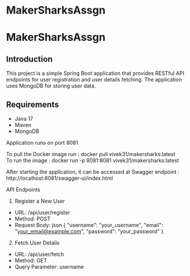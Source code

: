# MakerSharksAssgn

# MakerSharksAssgn

## Introduction
This project is a simple Spring Boot application that provides RESTful API endpoints for user registration and user details fetching. The application uses MongoDB for storing user data.

## Requirements
- Java 17
- Maven
- MongoDB

Application runs on port 8081

To pull the Docker image run : docker pull vivek31/makersharks:latest  
To run the image : docker run -p 8081:8081 vivek31/makersharks:latest

After starting the application, it can be accessed at Swagger endpoint : http://localhost:8081/swagger-ui/index.html


API Endpoints

1. Register a New User
  - URL: /api/user/register
  - Method: POST
  - Request Body: json
    {
      "username": "your_username",
      "email": "your_email@example.com",
      "password": "your_password"
    }

2. Fetch User Details
  - URL: /api/user/fetch
  - Method: GET
  - Query Parameter: username
    

